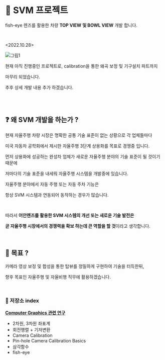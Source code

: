 # :car: SVM 프로젝트
fish-eye 렌즈를 활용한 차량 **TOP VIEW 및 BOWL VIEW** 개발 합니다.

<br>

<2022.10.28>

![그림1](https://user-images.githubusercontent.com/89068148/198588073-020692a1-3c87-4a12-8439-fc6851a12aa4.png)

현재 아직 진행중인 프로젝트로, calibration을 통한 왜곡 보정 및 기구설치 파트까지 

마무리 되었습니다.

추후 상세 개발 내용 추가 하겠습니다.

<br>

<br>

## :question: 왜 SVM 개발을 하는가 ?

 현재 자율주행  차량 시장은 명확한 공통 기술 표준이 없는 상황으로 각 업체들마다  

미국 자동차 공학회에서 제시한 자율주행 3단계   상용화를  목표로 경쟁중 입니다.  

먼저 상용화에  성공하는 완성차 업체가 새로운 자율주행 분야의   기술 표준이  될 것이기 때문에 

저마다의 기술 표준을 내세워 자율주행 시스템을 개발중에 있습니다. 

자율주행  분야에서 자동 주행 또는 자동 주차 기능은 

항상 SVM 시스템과 연동되어 동작하는 경우가 많습니다.  

<br>

따라서 **어안렌즈를 활용한 SVM 시스템의 개선 또는 새로운 기술 발전은**   

**곧 자율주행 시장에서의 경쟁력을 확보 하는데 큰 역할을 할 것**이라고 생각합니다.

<br>

## :running: 목표 ?

카메라 영상 보정 및 합성을 통한 탑뷰를 정밀하게 구현하여 기술을 터득한뒤, 

향후 목표인 자율주행 및 자율비행 직무에 활용하겠습니다.

<br>

### :rocket:  저장소 index

[**Computer Graphics 관련 연구**](https://github.com/windy825/SVM/tree/master/Computer%20Graphics)

- 2차원, 3차원 좌표계
- 회전행렬 + 기저변환
- Camera Calibration 
- Pin-hole Camera Calibration Basics
- 삼각함수
- fish-eye
